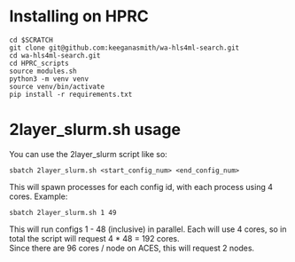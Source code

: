 # Installing on HPRC
```
cd $SCRATCH
git clone git@github.com:keeganasmith/wa-hls4ml-search.git
cd wa-hls4ml-search.git
cd HPRC_scripts
source modules.sh
python3 -m venv venv
source venv/bin/activate
pip install -r requirements.txt
```

# 2layer_slurm.sh usage
You can use the 2layer_slurm script like so:
```
sbatch 2layer_slurm.sh <start_config_num> <end_config_num>
```
This will spawn processes for each config id, with each process using 4 cores. Example:
```
sbatch 2layer_slurm.sh 1 49
```
This will run configs 1 - 48 (inclusive) in parallel. Each will use 4 cores, so in total the script will request 4 * 48 = 192 cores.  
Since there are 96 cores / node on ACES, this will request 2 nodes.

